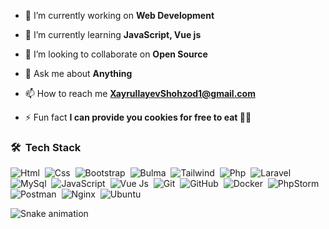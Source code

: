 - 🔭 I’m currently working on **Web Development**

- 🌱 I’m currently learning **JavaScript, Vue js**

- 👯 I’m looking to collaborate on **Open Source**

- 💬 Ask me about **Anything**

- 📫 How to reach me **XayrullayevShohzod1@gmail.com**

- ⚡ Fun fact **I can provide you cookies for free to eat 🍪😂**

### 🛠 &nbsp;Tech Stack
![Html](https://img.shields.io/badge/-Html-05122A?style=flat&logo=html5)&nbsp;
![Css](https://img.shields.io/badge/-Css-05122A?style=flat&logo=css3)&nbsp;
![Bootstrap](https://img.shields.io/badge/-Bootstrap-05122A?style=flat&logo=bootstrap)&nbsp;
![Bulma](https://img.shields.io/badge/-Bulma-05122A?style=flat&logo=bulma)&nbsp;
![Tailwind](https://img.shields.io/badge/-Tailwind-05122A?style=flat&logo=tailwindcss)&nbsp;
![Php](https://img.shields.io/badge/-Php-05122A?style=flat&logo=php)&nbsp;
![Laravel](https://img.shields.io/badge/-Laravel-05122A?style=flat&logo=laravel)&nbsp;
![MySql](https://img.shields.io/badge/-Mysql-05122A?style=flat&logo=mysql)&nbsp;
![JavaScript](https://img.shields.io/badge/-JavaScript-05122A?style=flat&logo=javascript)&nbsp;
![Vue Js](https://img.shields.io/badge/-Vue.js-4fc08d?style=flat&logo=vuedotjs&logoColor=white)&nbsp;
![Git](https://img.shields.io/badge/-Git-05122A?style=flat&logo=git)&nbsp;
![GitHub](https://img.shields.io/badge/-GitHub-05122A?style=flat&logo=github)&nbsp;
![Docker](https://img.shields.io/badge/-Docker-05122A?style=flat&logo=docker)&nbsp;
![PhpStorm](https://img.shields.io/badge/-PhpStorm-05122A?style=flat&logo=phpstorm)&nbsp;
![Postman](https://img.shields.io/badge/-Postman-05122A?style=flat&logo=postman)&nbsp;
![Nginx](https://img.shields.io/badge/-Nginx-05122A?style=flat&logo=nginx)&nbsp;
![Ubuntu](https://img.shields.io/badge/-Ubuntu-05122A?style=flat&logo=ubuntu)&nbsp;

![Snake animation](https://github.com/shohzod-xayrullayev/shohzod-xayrullayev/blob/output/github-contribution-grid-snake.svg)
